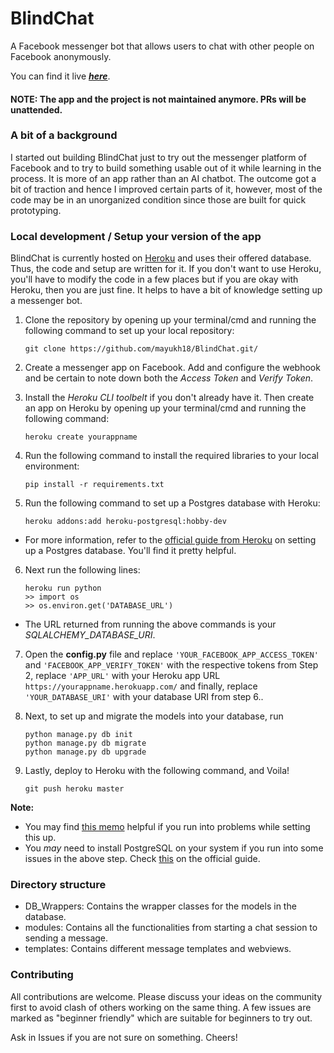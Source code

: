 # BlindChat

A Facebook messenger bot that allows users to chat with other people on Facebook anonymously.

You can find it live [***here***](https://m.me/blindchat.go).


#### NOTE: The app and the project is not maintained anymore. PRs will be unattended.


### A bit of a background

I started out building BlindChat just to try out the messenger platform of Facebook and to try to build something usable out of it while learning in the process. It is more of an app rather than an AI chatbot. The outcome got a bit of traction and hence I improved certain parts of it, however, most of the code may be in an unorganized condition since those are built for quick prototyping.





### Local development / Setup your version of the app

BlindChat is currently hosted on [Heroku](https://www.heroku.com/) and uses their offered database. Thus, the code and setup are written for it. If you don't want to use Heroku, you'll have to modify the code in a few places but if you are okay with Heroku, then you are just fine. It helps to have a bit of knowledge setting up a messenger bot.



1. Clone the repository by opening up your terminal/cmd and running the following command to set up your local repository:
   ```
   git clone https://github.com/mayukh18/BlindChat.git/
   ```

2. Create a messenger app on Facebook. Add and configure the webhook and be certain to note down both the *Access Token* and *Verify Token*. 

3. Install the *Heroku CLI toolbelt* if you don't already have it. Then create an app on Heroku by opening up your terminal/cmd and running the following command:
   ```
   heroku create yourappname
   ```
 
4. Run the following command to install the required libraries to your local environment:
   ```
   pip install -r requirements.txt
   ```

5. Run the following command to set up a Postgres database with Heroku:
   ```
   heroku addons:add heroku-postgresql:hobby-dev
   ```
- For more information, refer to the [official guide from Heroku](https://devcenter.heroku.com/articles/heroku-postgresql#set-up-postgres-on-windows) on setting up a Postgres database. You'll find it pretty helpful.

6. Next run the following lines:
   ```
   heroku run python
   >> import os
   >> os.environ.get('DATABASE_URL')
   ```
- The URL returned from running the above commands is your *SQLALCHEMY_DATABASE_URI*.

7. Open the **config.py** file and replace `'YOUR_FACEBOOK_APP_ACCESS_TOKEN'` and `'FACEBOOK_APP_VERIFY_TOKEN'` with the respective tokens from Step 2, replace `'APP_URL'` with your Heroku app URL `https://yourappname.herokuapp.com/` and finally, replace `'YOUR_DATABASE_URI'` with your database URI from step 6..

8. Next, to set up and migrate the models into your database, run
   ```
   python manage.py db init
   python manage.py db migrate
   python manage.py db upgrade
   ```

9. Lastly, deploy to Heroku with the following command, and Voila!
   ```
   git push heroku master
   ```
   
**Note:**
- You may find [this memo](https://gist.github.com/mayukh18/2223bc8fc152631205abd7cbf1efdd41/) helpful if you run into problems while setting this up.
- You *may* need to install PostgreSQL on your system if you run into some issues in the above step. Check [this](https://devcenter.heroku.com/articles/heroku-postgresql#set-up-postgres-on-windows) on the official guide.



### Directory structure

- DB_Wrappers: Contains the wrapper classes for the models in the database.
- modules: Contains all the functionalities from starting a chat session to sending a message.
- templates: Contains different message templates and webviews.



### Contributing

All contributions are welcome. Please discuss your ideas on the community first to avoid clash of others working on the same thing. A few issues are marked as "beginner friendly" which are suitable for beginners to try out.

Ask in Issues if you are not sure on something. Cheers!
